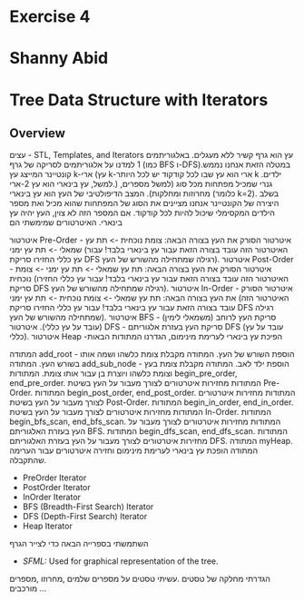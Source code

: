 # Exercise 4 
# Shanny Abid 

# Tree Data Structure with Iterators

## Overview


עצים - STL, Templates, and Iterators
עץ הוא גרף קשיר ללא מעגלים. באלגוריתמים 1 למדנו על אלגוריתמים לסריקה של גרף (כמו BFS ו-DFS).במטלה הזאת אנחנו   נממש  קונטיינר המייצג עץ k-ארי (עץ k-ארי הוא עץ שבו לכל קודקוד יש לכל היותר k ילדים. למשל, עץ בינארי הוא עץ 2-ארי.) גנרי שמכיל מפתחות מכל סוג (למשל מספרים, מחרוזות ומחלקות). המצב הדיפולטיבי של העץ הוא עץ בינארי (כלומר k=2). בשלב היצירה של הקונטיינר אנחנו מציינים  את הסוג של המפתחות שהוא מכיל ואת מספר הילדים המקסימלי שיכול להיות לכל קודקוד. אם המספר הזה לא צוין, העץ יהיה עץ בינארי.
האיטרטורים שמימשתי הם

איטרטור Pre-Order - איטרטור הסורק את העץ בצורה הבאה: צומת נוכחית -> תת עץ שמאלי -> תת עץ ימני (האיטרטור הזה עובד בצורה הזאת עבור עץ בינארי בלבד! עבור עץ כללי החזירו סריקת DFS רגילה שמתחילה מהשורש של העץ).
איטרטור Post-Order - איטרטור הסורק את העץ בצורה הבאה: תת עץ שמאלי -> תת עץ ימני -> צומת נוכחית (האיטרטור הזה עובד בצורה הזאת עבור עץ בינארי בלבד! עבור עץ כללי החזירו סריקת DFS רגילה שמתחילה מהשורש של העץ).
איטרטור In-Order - איטרטור הסורק את העץ בצורה הבאה: תת עץ שמאלי -> צומת נוכחית -> תת עץ ימני (האיטרטור הזה עובד בצורה הזאת עבור עץ בינארי בלבד! עבור עץ כללי החזירו סריקת DFS רגילה שמתחילה מהשורש של העץ).
איטרטור BFS - סריקת העץ לרוחב (משמאלי לימין) (עובד על עץ כללי).
איטרטור DFS - סריקת העץ בעזרת אלגוריתם DFS (עובד על עץ כללי).
איטרטור Heap -הפיכת עץ בינארי לערימת מינימום,
הגדרנו המתודות הבאות 

המתודה add_root - הוספת השורש של העץ. המתודה מקבלת צומת כלשהו ושמה אותו בשורש העץ.
המתודה add_sub_node - הוספת ילד לאב. המתודה מקבלת צומת בעץ וצומת כלשהו ויוצרת בן עבור אותו צומת.
המתודות begin_pre_order, end_pre_order. המתודות מחזירות איטרטורים לצורך מעבור על העץ בשיטת Pre-Order.
המתודות begin_post_order, end_post_order. המתודות מחזירות איטרטורים לצורך מעבור על העץ בשיטת Post-Order.
המתודות begin_in_order, end_in_order. המתודות מחזירות איטרטורים לצורך מעבור על העץ בשיטת In-Order.
המתודות begin_bfs_scan, end_bfs_scan. המתודות מחזירות איטרטורים לצורך מעבור על העץ בעזרת האלגוריתם BFS.
המתודות begin_dfs_scan, end_dfs_scan. המתודות מחזירות איטרטורים לצורך מעבור על העץ בעזרת האלגוריתם DFS.
המתודה myHeap. המתודה הופכת עץ בינארי לערימת מינימום וחזירה איטרטורים עבור הערימה שהתקבלה.


- PreOrder Iterator
- PostOrder Iterator
- InOrder Iterator
- BFS (Breadth-First Search) Iterator
- DFS (Depth-First Search) Iterator
- Heap Iterator


השתמשתי בספרייה הבאה כדי לצייר הגרף 
- *SFML:* Used for graphical representation of the tree.

הגדרתי מחלקה של טסטים .עשיתי טסטים על מספרים שלמים ,מחרוזו ,מספרים מורכבים ...
   
